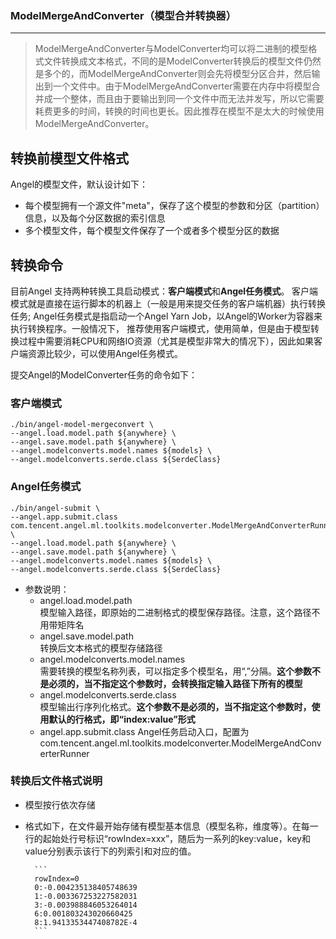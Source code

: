 ### ModelMergeAndConverter（模型合并转换器）

---

> ModelMergeAndConverter与ModelConverter均可以将二进制的模型格式文件转换成文本格式，不同的是ModelConverter转换后的模型文件仍然是多个的，而ModelMergeAndConverter则会先将模型分区合并，然后输出到一个文件中。由于ModelMergeAndConverter需要在内存中将模型合并成一个整体，而且由于要输出到同一个文件中而无法并发写，所以它需要耗费更多的时间，转换的时间也更长。因此推荐在模型不是太大的时候使用ModelMergeAndConverter。

## 转换前模型文件格式

Angel的模型文件，默认设计如下：

* 每个模型拥有一个源文件"meta"，保存了这个模型的参数和分区（partition）信息，以及每个分区数据的索引信息
* 多个模型文件，每个模型文件保存了一个或者多个模型分区的数据
 
## 转换命令
目前Angel 支持两种转换工具启动模式：**客户端模式**和**Angel任务模式**。
客户端模式就是直接在运行脚本的机器上（一般是用来提交任务的客户端机器）执行转换任务; Angel任务模式是指启动一个Angel Yarn Job，以Angel的Worker为容器来执行转换程序。一般情况下， 推荐使用客户端模式，使用简单，但是由于模型转换过程中需要消耗CPU和网络IO资源（尤其是模型非常大的情况下），因此如果客户端资源比较少，可以使用Angel任务模式。

提交Angel的ModelConverter任务的命令如下：

### 客户端模式

```bsh
./bin/angel-model-mergeconvert \
--angel.load.model.path ${anywhere} \
--angel.save.model.path ${anywhere} \
--angel.modelconverts.model.names ${models} \
--angel.modelconverts.serde.class ${SerdeClass}
```
### Angel任务模式
```bsh
./bin/angel-submit \
--angel.app.submit.class com.tencent.angel.ml.toolkits.modelconverter.ModelMergeAndConverterRunner \
--angel.load.model.path ${anywhere} \
--angel.save.model.path ${anywhere} \
--angel.modelconverts.model.names ${models} \
--angel.modelconverts.serde.class ${SerdeClass}
```

* 参数说明：
    * angel.load.model.path  
      模型输入路径，即原始的二进制格式的模型保存路径。注意，这个路径不用带矩阵名
    * angel.save.model.path   
      转换后文本格式的模型存储路径
    * angel.modelconverts.model.names   
      需要转换的模型名称列表，可以指定多个模型名，用“,”分隔。**这个参数不是必须的，当不指定这个参数时，会转换指定输入路径下所有的模型**
    * angel.modelconverts.serde.class    
      模型输出行序列化格式。**这个参数不是必须的，当不指定这个参数时，使用默认的行格式，即“index:value”形式**
	* angel.app.submit.class Angel任务启动入口，配置为com.tencent.angel.ml.toolkits.modelconverter.ModelMergeAndConverterRunner

### 转换后文件格式说明

* 模型按行依次存储

* 格式如下，在文件最开始存储有模型基本信息（模型名称，维度等）。在每一行的起始处行号标识“rowIndex=xxx”，随后为一系列的key:value，key和value分别表示该行下的列索引和对应的值。

        ```
        rowIndex=0
        0:-0.004235138405748639
        1:-0.003367253227582031
        3:-0.003988846053264014
        6:0.001803243020660425
        8:1.9413353447408782E-4
        ```
        
